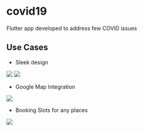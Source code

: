 # covid19

Flutter app developed to address few COVID issues

## Use Cases

- Sleek design 

<img src="https://he-s3.s3.amazonaws.com/media/sprint/hackerearth-hackcovid/team/835124/0c26c87screenshot_2020_04_12_19_59_20_194_com_divakar_covid19.jpg" />

<img src="https://he-s3.s3.amazonaws.com/media/sprint/hackerearth-hackcovid/team/835124/1ac8b8fscreenshot_2020_04_13_01_57_59_736_com_divakar_covid19.jpg" />

- Google Map Integration 

<img src="https://he-s3.s3.amazonaws.com/media/sprint/hackerearth-hackcovid/team/835124/2960845screenshot_2020_04_12_20_02_19_888_com_divakar_covid19.jpg" />

- Booking Slots for any places

<img src="https://he-s3.s3.amazonaws.com/media/sprint/hackerearth-hackcovid/team/835124/2fd16aascreenshot_2020_04_12_20_02_23_957_com_divakar_covid19.jpg" />
